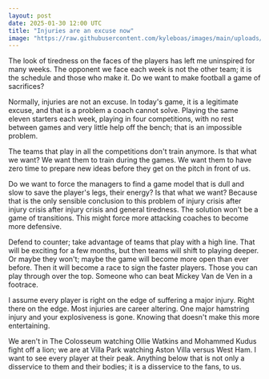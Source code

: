 ```yaml
---
layout: post
date: 2025-01-30 12:00 UTC
title: "Injuries are an excuse now"
image: "https://raw.githubusercontent.com/kyleboas/images/main/uploads/2025/01/29/Image-29Jan2025_20:37:01.png"
---
```


The look of tiredness on the faces of the players has left me uninspired for many weeks. The opponent we face each week is not the other team; it is the schedule and those who make it. Do we want to make football a game of sacrifices?

<!---more--->

Normally, injuries are not an excuse. In today's game, it is a legitimate excuse, and that is a problem a coach cannot solve. Playing the same eleven starters each week, playing in four competitions, with no rest between games and very little help off the bench; that is an impossible problem.

The teams that play in all the competitions don't train anymore. Is that what we want? We want them to train during the games. We want them to have zero time to prepare new ideas before they get on the pitch in front of us.

Do we want to force the managers to find a game model that is dull and slow to save the player's legs, their energy? Is that what we want? Because that is the only sensible conclusion to this problem of injury crisis after injury crisis after injury crisis and general tiredness. The solution won't be a game of transitions. This might force more attacking coaches to become more defensive. 

Defend to counter; take advantage of teams that play with a high line. That will be exciting for a few months, but then teams will shift to playing deeper. Or maybe they won't; maybe the game will become more open than ever before. Then it will become a race to sign the faster players. Those you can play through over the top. Someone who can beat Mickey Van de Ven in a footrace.

I assume every player is right on the edge of suffering a major injury. Right there on the edge. Most injuries are career altering. One major hamstring injury and your explosiveness is gone. Knowing that doesn't make this more entertaining. 

We aren't in The Colosseum watching Ollie Watkins and Mohammed Kudus fight off a lion; we are at Villa Park watching Aston Villa versus West Ham. I want to see every player at their peak. Anything below that is not only a disservice to them and their bodies; it is a disservice to the fans, to us.